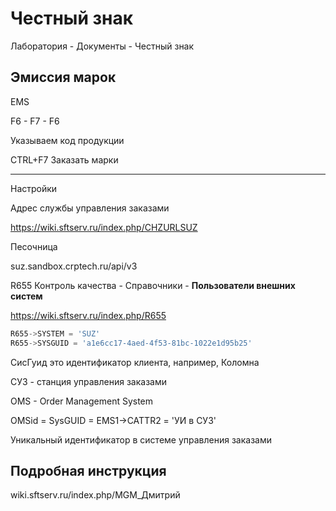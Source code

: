 # Честный знак

Лаборатория - Документы - Честный знак 

## Эмиссия марок

EMS

F6 - F7 - F6 

Указываем код продукции

CTRL+F7 Заказать марки

---

Настройки

Адрес службы управления заказами

https://wiki.sftserv.ru/index.php/CHZURLSUZ

Песочница 

suz.sandbox.crptech.ru/api/v3

R655 Контроль качества - Справочники - **Пользователи внешних систем**

https://wiki.sftserv.ru/index.php/R655

```js
R655->SYSTEM = 'SUZ'
R655->SYSGUID = 'a1e6cc17-4aed-4f53-81bc-1022e1d95b25'
```

СисГуид это идентификатор клиента, например, Коломна

СУЗ - станция управления заказами

OMS - Order Management System

OMSid = SysGUID = EMS1->CATTR2 = 'УИ в СУЗ'

Уникальный идентификатор в системе управления заказами

## Подробная инструкция

wiki.sftserv.ru/index.php/MGM_Дмитрий

